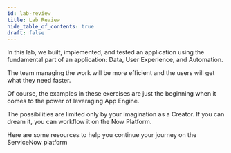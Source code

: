 ```yaml
---
id: lab-review
title: Lab Review
hide_table_of_contents: true
draft: false
---
```


In this lab, we built, implemented, and tested an application using the fundamental part of an application: Data, User Experience, and Automation.

The team managing the work will be more efficient and the users will get what they need faster.

Of course, the examples in these exercises are just the beginning when it comes to the power of leveraging App Engine.

The possibilities are limited only by your imagination as a Creator. If you can dream it, you can workflow it on the Now Platform.

Here are some resources to help you continue your journey on the ServiceNow platform